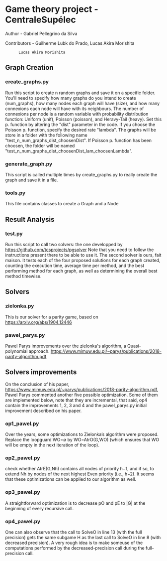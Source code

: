 # Game theory project - CentraleSupélec
 
Author - Gabriel Pellegrino da Silva

Contributors - Guilherme Lubk do Prado, Lucas Akira Morishita

	      Lucas Akira Morishita

## Graph Creation

### create\_graphs.py

Run this script to create n random graphs and save it on a specific folder. You'll need to specify how many graphs do you intend to create (num\_graphs), how many nodes each graph will have (size), and how many connexions each node will have with its neighbours. The number of connexions per node is a random variable with probability distribution function: Uniform (unif), Poisson (poisson), and Heravy-Tail (heavy). Set this p. function by altering the "dist" parameter in the code. If you choose the Poisson p. function, specify the desired rate "lambda". The graphs will be store in a folder with the following name "test\_n\_num\_graphs\_dist\_choosenDist". If Poisson p. function has been choosen, the folder will be named "test\_n\_num\_graphs\_dist\_choosenDist\_lam\_choosenLambda".

### generate\_graph.py

This script is called multiple times by create\_graphs.py to really create the graph and save it
in a file.

### tools.py

This file contains classes to create a Graph and a Node

## Result Analysis

### test.py

Run this script to call two solvers: the one developped by https://github.com/tcsprojects/pgsolver
Note that you need to follow the instructions present there to be able to use it.
The second solver is ours, fait maison.
It tests each of the four proposed solutions for each graph created, counting the execution time, average time per method, and the best performing method for each graph, as well as determining the overall best method timewise.


## Solvers

### zielonka.py

This is our solver for a parity game, based on https://arxiv.org/abs/1904.12446 

### pawel\_parys.py

Pawel Parys improvements over the zielonka's algorithm, a Quasi-polynomial approach.
https://www.mimuw.edu.pl/~parys/publications/2018-parity-algorithm.pdf

## Solvers improvements

On the conclusion of his paper, https://www.mimuw.edu.pl/~parys/publications/2018-parity-algorithm.pdf, Pawel Parys commented
another five possible optimization. Some of them are implemented below, note that they are incremental, that said, op4 contain
the improvements 1, 2, 3 and 4 and the pawel\_parys.py initial improvement described on his paper.

### op1\_pawel.py
Over the years, some optimizations to Zielonka’s algorithm were proposed. Replace the loopguard WO=∅ by WO=AtrO(G,WO) (which ensures that WO will be empty in the next iteration of the loop). 

### op2\_pawel.py
check whether AtrE(G,Nh) contains all nodes of priority h−1, and if so, to extend Nh by nodes of the next highest Even priority (i.e., h−2).
It seems that these optimizations can be applied to our algorithm as well.

### op3\_pawel.py
A straightforward optimization is to decrease pO and pE to |G| at the beginning of every recursive call.

### op4\_pawel.py
One can also observe that the call to SolveO in line 13 (with the full precision) gets the same subgame H as the last call to SolveO in line 8 (with decreased precision). 
A very rough idea is to make someuse of the computations performed by the decreased-precision call during the full-precision call.
